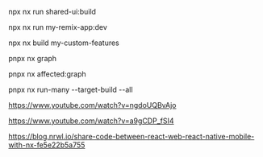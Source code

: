 npx nx run shared-ui:build

npx nx run my-remix-app:dev

npx nx build my-custom-features

pnpx nx graph

pnpx nx affected:graph

pnpx nx run-many --target-build --all

https://www.youtube.com/watch?v=ngdoUQBvAjo

https://www.youtube.com/watch?v=a9gCDP_fSI4

https://blog.nrwl.io/share-code-between-react-web-react-native-mobile-with-nx-fe5e22b5a755